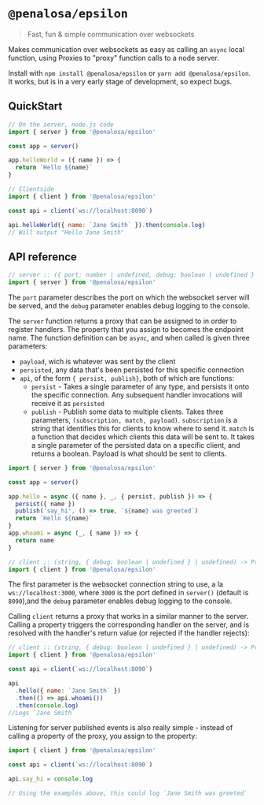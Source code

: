 # `@penalosa/epsilon`

> Fast, fun & simple communication over websockets

Makes communication over websockets as easy as calling an `async` local function, using Proxies to "proxy" function calls to a node server.

Install with `npm install @penalosa/epsilon` or `yarn add @penalosa/epsilon`. It works, but is in a very early stage of development, so expect bugs.

## QuickStart

```javascript
// On the server, node.js code
import { server } from '@penalosa/epsilon'

const app = server()

app.helloWorld = ({ name }) => {
  return `Hello ${name}`
}
```

```javascript
// Clientside
import { client } from '@penalosa/epsilon'

const api = client(`ws://localhost:8090`)

api.helloWorld({ name: `Jane Smith` }).then(console.log)
// Will output "Hello Jane Smith"
```

## API reference

```javascript
// server :: ({ port: number | undefined, debug: boolean | undefined } | undefined) -> Proxy
import { server } from '@penalosa/epsilon'
```

The `port` parameter describes the port on which the websocket server will be served, and the `debug` parameter enables debug logging to the console.

The `server` function returns a proxy that can be assigned to in order to register handlers. The property that you assign to becomes the endpoint name. The function definition can be `async`, and when called is given three parameters:

- `payload`, wich is whatever was sent by the client
- `persisted`, any data that's been persisted for this specific connection
- `api`, of the form `{ persist, publish}`, both of which are functions:
  - `persist` - Takes a single parameter of any type, and persists it onto the specific connection. Any subsequent handler invocations will receive it as `persisted`
  - `publish` - Publish some data to multiple clients. Takes three parameters, `(subscription, match, payload)`. `subscription` is a string that identifies this for clients to know where to send it. `match` is a function that decides which clients this data will be sent to. It takes a single parameter of the persisted data on a specific client, and returns a boolean. Payload is what should be sent to clients.

```javascript
import { server } from '@penalosa/epsilon'

const app = server()

app.hello = async ({ name }, _, { persist, publish }) => {
  persist({ name })
  publish('say_hi', () => true, `${name} was greeted`)
  return `Hello ${name}`
}
app.whoami = async (_, { name }) => {
  return name
}
```

```javascript
// client :: (string, { debug: boolean | undefined } | undefined) -> Proxy
import { client } from '@penalosa/epsilon'
```

The first parameter is the websocket connection string to use, a la `ws://localhost:3000`, where `3000` is the port defined in `server()` (default is `8090`),and the `debug` parameter enables debug logging to the console.

Calling `client` returns a proxy that works in a similar manner to the server. Calling a property triggers the corresponding handler on the server, and is resolved with the handler's return value (or rejected if the handler rejects):

```javascript
// client :: (string, { debug: boolean | undefined } | undefined) -> Proxy
import { client } from '@penalosa/epsilon'

const api = client(`ws://localhost:8090`)

api
  .hello({ name: `Jane Smith` })
  .then(() => api.whoami())
  .then(console.log)
//Logs `Jane Smith`
```

Listening for server published events is also really simple - instead of calling a property of the proxy, you assign to the property:

```javascript
import { client } from '@penalosa/epsilon'

const api = client(`ws://localhost:8090`)

api.say_hi = console.log

// Using the examples above, this could log `Jane Smith was greeted`
```
